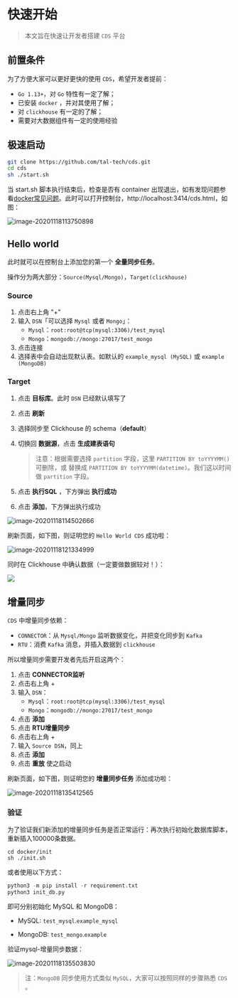# 快速开始

> 本文旨在快速让开发者搭建 `CDS` 平台

## 前置条件

为了方便大家可以更好更快的使用 `CDS`，希望开发者提前：

- `Go 1.13+`，对 `Go` 特性有一定了解；
- 已安装 `docker` ，并对其使用了解；
- 对 `clickhouse` 有一定的了解；
- 需要对大数据组件有一定的使用经验

## 极速启动

```bash
git clone https://github.com/tal-tech/cds.git
cd cds
sh ./start.sh
```

当 start.sh 脚本执行结束后，检查是否有 container 出现退出，如有发现问题参看[docker常见问题]()。此时可以打开控制台，http://localhost:3414/cds.html，如图：

![image-20201118113750898](cds.png)

## Hello world

此时就可以在控制台上添加您的第一个 **全量同步任务**。

操作分为两大部分：`Source(Mysql/Mongo)`，`Target(clickhouse)`

### Source

1. 点击右上角 "+"
2. 输入 `DSN`「可以选择 `Mysql` 或者 `Mongo`」：
   - `Mysql`：`root:root@tcp(mysql:3306)/test_mysql`
   - `Mongo`：`mongodb://mongo:27017/test_mongo`
3. 点击连接
4. 选择表中会自动出现默认表。如默认的 `example_mysql (MySQL)` 或 `example (MongoDB)`

### Target

1. 点击 **目标库**。此时 `DSN` 已经默认填写了

2. 点击 **刷新**

3. 选择同步至 Clickhouse 的 schema（**default**）

4. 切换回 **数据源**，点击 **生成建表语句**

   > 注意：根据需要选择 `partition` 字段，这里 `PARTITION BY toYYYYMM()` 可删除，或 替换成 `PARTITION BY toYYYYMM(datetime)`。我们这以时间做 `partition` 字段。

5. 点击 **执行SQL** ，下方弹出 **执行成功**

6. 点击 **添加**，下方弹出执行成功

![image-20201118114502666](image-20201118114502666.png)


刷新页面，如下图，则证明您的 `Hello World CDS` 成功啦：


![image-20201118121334999](image-20201118121334999.png)

同时在 Clickhouse 中确认数据（一定要做数据较对！）：

![](image-20201118135156133.png)

## 增量同步

`CDS` 中增量同步依赖：

- `CONNECTOR`：从 `Mysql/Mongo` 监听数据变化，并把变化同步到 `Kafka`
- `RTU`：消费 `Kafka` 消息，并插入数据到 `clickhouse`

所以增量同步需要开发者先后开启这两个：

1. 点击 **CONNECTOR监听**
2. 点击右上角 + 
3. 输入 `DSN`：
   - `Mysql`：`root:root@tcp(mysql:3306)/test_mysql`
   - `Mongo`：`mongodb://mongo:27017/test_mongo`
4. 点击 **添加**
5. 点击 **RTU增量同步**
6. 点击右上角 +
7. 输入 `Source DSN`，同上
8. 点击 **添加**
9. 点击 **重放** 使之启动

刷新页面，如下图，则证明您的 **增量同步任务** 添加成功啦：

![image-20201118135412565](image-20201118135412565.png)

### 验证

为了验证我们新添加的增量同步任务是否正常运行：再次执行初始化数据库脚本，重新插入100000条数据。

```shell
cd docker/init
sh ./init.sh
```

或者使用以下方式：

```python
python3 -m pip install -r requirement.txt
python3 init_db.py
```

即可分别初始化 MySQL 和 MongoDB：

- MySQL: `test_mysql`.`example_mysql`

- MongoDB:  `test_mongo`.`example`

验证mysql-增量同步数据：

![image-20201118135503830](image-20201118135503830.png)

> 注：`MongoDB` 同步使用方式类似 `MySQL`，大家可以按照同样的步骤熟悉 `CDS` 。